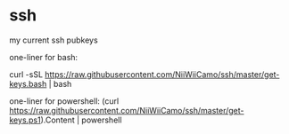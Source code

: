 # ssh
my current ssh pubkeys

one-liner for bash:

curl -sSL https://raw.githubusercontent.com/NiiWiiCamo/ssh/master/get-keys.bash | bash

one-liner for powershell:
(curl https://raw.githubusercontent.com/NiiWiiCamo/ssh/master/get-keys.ps1).Content | powershell
